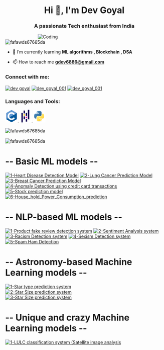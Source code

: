 
<h1 align="center">Hi 👋, I'm Dev Goyal</h1>
<h3 align="center">A passionate Tech enthusiast from India</h3>
<img align="right" alt="Coding" width="400" src="https://encrypted-tbn0.gstatic.com/images?q=tbn:ANd9GcQckTdSbgyYP6U_18vT_H-IGEfXIj5OMP5lhA&s">


<p align="left"> <img src="https://komarev.com/ghpvc/?username=fafawds67685da&label=Profile%20views&color=0e75b6&style=flat" alt="fafawds67685da" /> </p>

- 🌱 I’m currently learning **ML algorithms , Blockchain , DSA**

- 📫 How to reach me **gdev6886@gmail.com**

<h3 align="left">Connect with me:</h3>
<p align="left">
<a href="https://linkedin.com/in/dev goyal" target="blank"><img align="center" src="https://raw.githubusercontent.com/rahuldkjain/github-profile-readme-generator/master/src/images/icons/Social/linked-in-alt.svg" alt="dev goyal" height="30" width="40" /></a>
<a href="https://instagram.com/dev_goyal_001" target="blank"><img align="center" src="https://raw.githubusercontent.com/rahuldkjain/github-profile-readme-generator/master/src/images/icons/Social/instagram.svg" alt="dev_goyal_001" height="30" width="40" /></a>
<a href="https://www.leetcode.com/dev_goyal_001" target="blank"><img align="center" src="https://raw.githubusercontent.com/rahuldkjain/github-profile-readme-generator/master/src/images/icons/Social/leet-code.svg" alt="dev_goyal_001" height="30" width="40" /></a>
</p>

<h3 align="left">Languages and Tools:</h3>
<p align="left"> <a href="https://www.cprogramming.com/" target="_blank" rel="noreferrer"> <img src="https://raw.githubusercontent.com/devicons/devicon/master/icons/c/c-original.svg" alt="c" width="40" height="40"/> </a> <a href="https://pandas.pydata.org/" target="_blank" rel="noreferrer"> <img src="https://raw.githubusercontent.com/devicons/devicon/2ae2a900d2f041da66e950e4d48052658d850630/icons/pandas/pandas-original.svg" alt="pandas" width="40" height="40"/> </a> <a href="https://www.python.org" target="_blank" rel="noreferrer"> <img src="https://raw.githubusercontent.com/devicons/devicon/master/icons/python/python-original.svg" alt="python" width="40" height="40"/> </a> </p>

<p><img align="center" src="https://github-readme-stats.vercel.app/api/top-langs?username=fafawds67685da&show_icons=true&locale=en&layout=compact" alt="fafawds67685da" /></p>

<p><img align="center" src="https://github-readme-streak-stats.herokuapp.com/?user=fafawds67685da&" alt="fafawds67685da" /></p>

# -- Basic ML models --

[![1-Heart Disease Detection Model](https://img.shields.io/badge/-1%20Heart%20Disease%20Detection%20Model-blue)](https://github.com/fafawds67685da/Heart_Disease-Detection-models) 
[![2-Lung Cancer Prediction Model](https://img.shields.io/badge/-1%20Heart%20Disease%20Detection%20Model-blue)](https://github.com/fafawds67685da/Lung_Cancer_Prediction) 
[![3-Breast Cancer Prediction Model](https://img.shields.io/badge/-2%20Predicting%20ESI%20of%20Exoplanets-blue)](https://github.com/fafawds67685da/Breast_Cancer_Prediction)
[![4-Anomaly Detection using credit card transactions](https://img.shields.io/badge/-2%20Predicting%20ESI%20of%20Exoplanets-blue)](https://github.com/fafawds67685da/Anomaly_Detection_Using_Credit_card_transactions)
[![5-Stock prediction model](https://img.shields.io/badge/-2%20Predicting%20ESI%20of%20Exoplanets-blue)](https://github.com/fafawds67685da/Stock_Prediction)
[![6-House_hold_Power_Consumption_prediction](https://img.shields.io/badge/-2%20Predicting%20ESI%20of%20Exoplanets-blue)](https://github.com/fafawds67685da/House_hold_Power_Consumption_prediction_-Multiple-REGRESSORS-)

# -- NLP-based ML models --

[![1-Product fake review detection system](https://img.shields.io/badge/-2%20Predicting%20ESI%20of%20Exoplanets-blue)](https://github.com/fafawds67685da/Product_Fake_review_Detection_System)
[![2-Sentiment Analysis system](https://img.shields.io/badge/-2%20Predicting%20ESI%20of%20Exoplanets-blue)](https://github.com/fafawds67685da/Sentiment_Analysis)
[![3-Racism Detection system](https://img.shields.io/badge/-2%20Predicting%20ESI%20of%20Exoplanets-blue)](https://github.com/fafawds67685da/Racism_Detection)
[![4-Sexism Detection system](https://img.shields.io/badge/-2%20Predicting%20ESI%20of%20Exoplanets-blue)](https://github.com/fafawds67685da/Sexism_Detection)
[![5-Spam Ham Detection](https://img.shields.io/badge/-3%20Spam%20Ham%20Detection-blue)](https://github.com/fafawds67685da/Spam_ham_detection)  

# -- Astronomy-based Machine Learning models --

[![1-Star type prediction system](https://img.shields.io/badge/-3%20Spam%20Ham%20Detection-blue)](https://github.com/fafawds67685da/Spartificial_Project_2)  
[![2-Star Size prediction system](https://img.shields.io/badge/-3%20Spam%20Ham%20Detection-blue)](https://github.com/fafawds67685da/Spartificial_Project_1)  
[![3-Star Size prediction system](https://img.shields.io/badge/-3%20Spam%20Ham%20Detection-blue)](https://github.com/fafawds67685da/Predicting_ESI_of_Exoplanets_Terraformation_Potential) 

# -- Unique and crazy Machine Learning models --

[![1-LULC classification system (Satellite image analysis](https://img.shields.io/badge/-3%20Spam%20Ham%20Detection-blue)](https://github.com/fafawds67685da/GEE_Satellite-imaging)  



